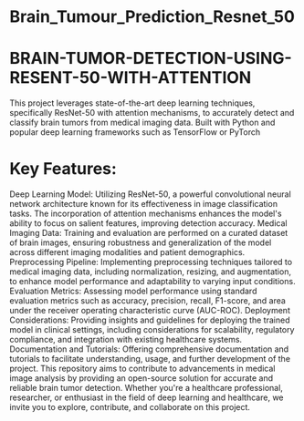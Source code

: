 # Brain_Tumour_Prediction_Resnet_50


# BRAIN-TUMOR-DETECTION-USING-RESENT-50-WITH-ATTENTION
This project leverages state-of-the-art deep learning techniques, specifically ResNet-50 with attention mechanisms, to accurately detect and classify brain tumors from medical imaging data. Built with Python and popular deep learning frameworks such as TensorFlow or PyTorch

# Key Features:

Deep Learning Model: Utilizing ResNet-50, a powerful convolutional neural network architecture known for its effectiveness in image classification tasks. The incorporation of attention mechanisms enhances the model's ability to focus on salient features, improving detection accuracy. Medical Imaging Data: Training and evaluation are performed on a curated dataset of brain images, ensuring robustness and generalization of the model across different imaging modalities and patient demographics. Preprocessing Pipeline: Implementing preprocessing techniques tailored to medical imaging data, including normalization, resizing, and augmentation, to enhance model performance and adaptability to varying input conditions. Evaluation Metrics: Assessing model performance using standard evaluation metrics such as accuracy, precision, recall, F1-score, and area under the receiver operating characteristic curve (AUC-ROC). Deployment Considerations: Providing insights and guidelines for deploying the trained model in clinical settings, including considerations for scalability, regulatory compliance, and integration with existing healthcare systems. Documentation and Tutorials: Offering comprehensive documentation and tutorials to facilitate understanding, usage, and further development of the project. This repository aims to contribute to advancements in medical image analysis by providing an open-source solution for accurate and reliable brain tumor detection. Whether you're a healthcare professional, researcher, or enthusiast in the field of deep learning and healthcare, we invite you to explore, contribute, and collaborate on this project.
